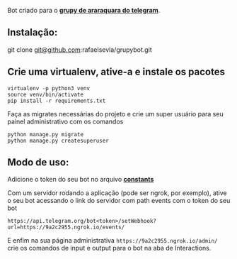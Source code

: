 Bot criado para o [**grupy de araraquara do telegram**](https://t.me/grupyaqa).



## Instalação:
 
git clone git@github.com:rafaelsevla/grupybot.git

## Crie uma virtualenv, ative-a e instale os pacotes

```
virtualenv -p python3 venv
source venv/bin/activate
pip install -r requirements.txt
```

Faça as migrates necessárias do projeto e crie um super usuário para seu painel administrativo com os comandos
```
python manage.py migrate
python manage.py createsuperuser
```

## Modo de uso:
Adicione o token do seu bot no arquivo [**constants**](https://github.com/rafaelsevla/grupybot/blob/master/core/constants.py)

Com um servidor rodando a aplicação (pode ser ngrok, por exemplo), ative o seu bot acessando o link do servidor com path events com o token do seu bot
```
https://api.telegram.org/bot<token>/setWebhook?url=https://9a2c2955.ngrok.io/events/
```

E enfim na sua página administrativa
``` https://9a2c2955.ngrok.io/admin/ ``` crie os comandos de input e output para o bot na aba de Interactions.


